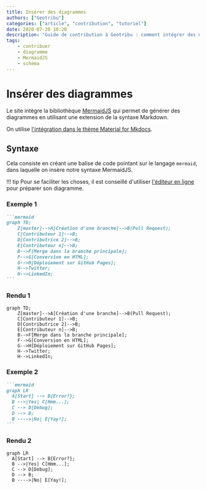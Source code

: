 ```yaml
---
title: Insérer des diagrammes
authors: ["Geotribu"]
categories: ["article", "contribution", "tutoriel"]
date: 2020-07-20 10:20
description: "Guide de contribution à Geotribu : comment intégrer des diagrammes Mermaid dans un contenu en Markdown."
tags:
    - contribuer
    - diagramme
    - MermaidJS
    - schéma
---
```


# Insérer des diagrammes

Le site intègre la bibliothèque [MermaidJS](https://mermaid-js.github.io/mermaid/#/) qui permet de générer des diagrammes en utilisant une extension de la syntaxe Markdown.

On utilise [l'intégration dans le thème Material for Mkdocs](https://squidfunk.github.io/mkdocs-material/reference/diagrams/).

## Syntaxe

Cela consiste en créant une balise de code pointant sur le langage `mermaid`, dans laquelle on insère notre syntaxe MermaidJS.

!!! tip
    Pour se faciliter les choses, il est conseillé d'utiliser [l'éditeur en ligne](https://mermaid-js.github.io/mermaid-live-editor/) pour préparer son diagramme.

### Exemple 1

````markdown
```mermaid
graph TD;
    Z[master]-->A[Création d'une branche]-->B(Pull Request);
    C[Contributeur 1]-->B;
    D[Contributrice 2]-->B;
    E[Contributeur n]-->B;
    B-->F[Merge dans la branche principale];
    F-->G[Conversion en HTML];
    G-->H[Déploiement sur GitHub Pages];
    H-->Twitter;
    H-->LinkedIn;
```
````

### Rendu 1

```mermaid
graph TD;
    Z[master]-->A[Création d'une branche]-->B(Pull Request);
    C[Contributeur 1]-->B;
    D[Contributrice 2]-->B;
    E[Contributeur n]-->B;
    B-->F[Merge dans la branche principale];
    F-->G[Conversion en HTML];
    G-->H[Déploiement sur GitHub Pages];
    H-->Twitter;
    H-->LinkedIn;
```

### Exemple 2

````markdown
```mermaid
graph LR
  A[Start] --> B{Error?};
  B -->|Yes| C[Hmm...];
  C --> D[Debug];
  D --> B;
  B ---->|No| E[Yay!];
```
````

### Rendu 2

``` mermaid
graph LR
  A[Start] --> B{Error?};
  B -->|Yes| C[Hmm...];
  C --> D[Debug];
  D --> B;
  B ---->|No| E[Yay!];
```
